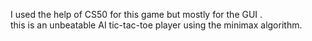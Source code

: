 I used the help of CS50 for this game but mostly for the GUI .  
this is an unbeatable AI tic-tac-toe player using the minimax algorithm.
